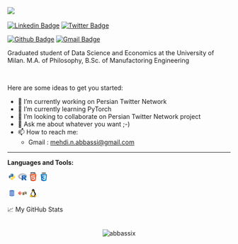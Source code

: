 ![](https://visitor-badge.glitch.me/badge?page_id=abbassix)

[![Linkedin Badge](https://img.shields.io/badge/-LinkedIn-blue?style=for-the-badge&logo=Linkedin&logoColor=white&link=https://www.linkedin.com/in/mehdi-abbassi/)](https://www.linkedin.com/in/mehdi-abbassi/)
[![Twitter Badge](https://img.shields.io/badge/-Twitter-1ca0f1?style=for-the-badge&labelColor=1ca0f1&logo=twitter&logoColor=white&link=https://twitter.com/mabbassix)](https://twitter.com/mabbassix)
<!--[![Website Badge](https://img.shields.io/badge/-Website-darkgreen?style=for-the-badge&labelColor=green&logo=chrome&logoColor=white&link=https://abbassix.com/)](https://abbassix.com/)-->
[![Github Badge](https://img.shields.io/badge/-github-black?style=for-the-badge&labelColor=black&logo=github&logoColor=white&link=https://github.com/abbassix)](https://github.com/abbassix)
[![Gmail Badge](https://img.shields.io/badge/-Gmail-c14438?style=for-the-badge&logo=Gmail&logoColor=white&link=mailto:mehdi.n.abbassi@gmail.com)](mailto:mehdi.n.abbassi@gmail.com)

Graduated student of Data Science and Economics at the University of Milan.
M.A. of Philosophy, B.Sc. of Manufactoring Engineering

<br>

<!--
**abbassix/abbassix** is a ✨ _special_ ✨ repository because its `README.md` (this file) appears on your GitHub profile.-->

Here are some ideas to get you started:

- 🔭 I’m currently working on Persian Twitter Network
- 🌱 I’m currently learning PyTorch
- 👯 I’m looking to collaborate on Persian Twitter Network project
- 💬 Ask me about whatever you want ;-)
- 📫 How to reach me: 
    <!--- Website: [abbassix.com](https://abbassix.com)-->
    - Gmail : <a href="mailto:mehdi.n.abbassi@gmail.com">mehdi.n.abbassi@gmail.com</a> 

--- 
**Languages and Tools:**  

<code><img height="20" src="https://raw.githubusercontent.com/github/explore/80688e429a7d4ef2fca1e82350fe8e3517d3494d/topics/python/python.png"></code>
<code><img height="20" src="https://raw.githubusercontent.com/github/explore/80688e429a7d4ef2fca1e82350fe8e3517d3494d/topics/r/r.png"></code>
<code><img height="20" src="https://raw.githubusercontent.com/github/explore/80688e429a7d4ef2fca1e82350fe8e3517d3494d/topics/html/html.png"></code>
<code><img height="20" src="https://raw.githubusercontent.com/github/explore/80688e429a7d4ef2fca1e82350fe8e3517d3494d/topics/css/css.png"></code>

<code><img height="20" src="https://raw.githubusercontent.com/github/explore/80688e429a7d4ef2fca1e82350fe8e3517d3494d/topics/sql/sql.png"></code>
<code><img height="20" src="https://raw.githubusercontent.com/github/explore/80688e429a7d4ef2fca1e82350fe8e3517d3494d/topics/git/git.png"></code>
<code><img height="20" src="https://raw.githubusercontent.com/github/explore/80688e429a7d4ef2fca1e82350fe8e3517d3494d/topics/linux/linux.png"></code>


<summary>📈 My GitHub Stats</summary>
<br>
<p align="center"> <img src="https://github-readme-stats.vercel.app/api?username=abbassix&show_icons=true&theme=gotham" alt="abbassix" />
